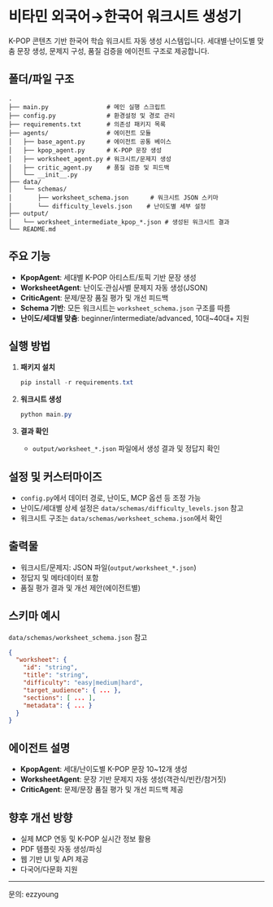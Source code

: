 
# 비타민 외국어→한국어 워크시트 생성기

K-POP 콘텐츠 기반 한국어 학습 워크시트 자동 생성 시스템입니다. 세대별·난이도별 맞춤 문장 생성, 문제지 구성, 품질 검증을 에이전트 구조로 제공합니다.

## 폴더/파일 구조

```
.
├── main.py                # 메인 실행 스크립트
├── config.py              # 환경설정 및 경로 관리
├── requirements.txt       # 의존성 패키지 목록
├── agents/                # 에이전트 모듈
│   ├── base_agent.py      # 에이전트 공통 베이스
│   ├── kpop_agent.py      # K-POP 문장 생성
│   ├── worksheet_agent.py # 워크시트/문제지 생성
│   ├── critic_agent.py    # 품질 검증 및 피드백
│   └── __init__.py
├── data/
│   └── schemas/
│       ├── worksheet_schema.json      # 워크시트 JSON 스키마
│       └── difficulty_levels.json    # 난이도별 세부 설정
├── output/
│   └── worksheet_intermediate_kpop_*.json # 생성된 워크시트 결과
└── README.md
```

## 주요 기능

- **KpopAgent**: 세대별 K-POP 아티스트/토픽 기반 문장 생성
- **WorksheetAgent**: 난이도·관심사별 문제지 자동 생성(JSON)
- **CriticAgent**: 문제/문장 품질 평가 및 개선 피드백
- **Schema 기반**: 모든 워크시트는 `worksheet_schema.json` 구조를 따름
- **난이도/세대별 맞춤**: beginner/intermediate/advanced, 10대~40대+ 지원

## 실행 방법

1. **패키지 설치**
   ```powershell
   pip install -r requirements.txt
   ```

2. **워크시트 생성**
   ```powershell
   python main.py
   ```

3. **결과 확인**
   - `output/worksheet_*.json` 파일에서 생성 결과 및 정답지 확인

## 설정 및 커스터마이즈

- `config.py`에서 데이터 경로, 난이도, MCP 옵션 등 조정 가능
- 난이도/세대별 상세 설정은 `data/schemas/difficulty_levels.json` 참고
- 워크시트 구조는 `data/schemas/worksheet_schema.json`에서 확인

## 출력물

- 워크시트/문제지: JSON 파일(`output/worksheet_*.json`)
- 정답지 및 메타데이터 포함
- 품질 평가 결과 및 개선 제안(에이전트별)

## 스키마 예시

`data/schemas/worksheet_schema.json` 참고

```json
{
  "worksheet": {
    "id": "string",
    "title": "string",
    "difficulty": "easy|medium|hard",
    "target_audience": { ... },
    "sections": [ ... ],
    "metadata": { ... }
  }
}
```

## 에이전트 설명

- **KpopAgent**: 세대/난이도별 K-POP 문장 10~12개 생성
- **WorksheetAgent**: 문장 기반 문제지 자동 생성(객관식/빈칸/참거짓)
- **CriticAgent**: 문제/문장 품질 평가 및 개선 피드백 제공

## 향후 개선 방향

- 실제 MCP 연동 및 K-POP 실시간 정보 활용
- PDF 템플릿 자동 생성/파싱
- 웹 기반 UI 및 API 제공
- 다국어/다문화 지원

---
문의: ezzyoung